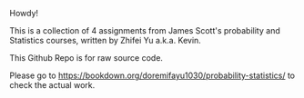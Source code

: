 Howdy!

This is a collection of 4 assignments from James Scott's probability and Statistics courses, written by Zhifei Yu a.k.a. Kevin.

This Github Repo is for raw source code.

Please go to https://bookdown.org/doremifayu1030/probability-statistics/ to check the actual work.
